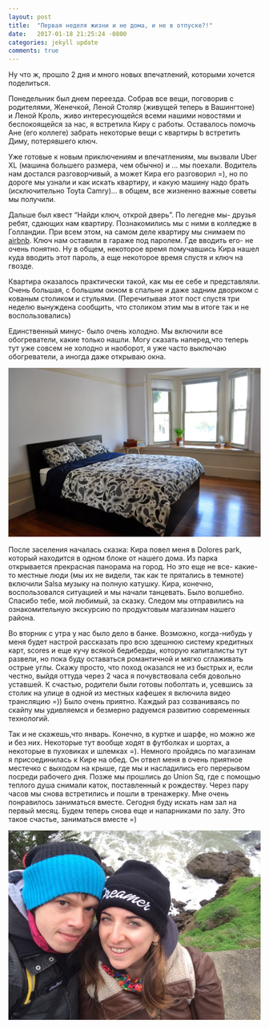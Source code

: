 ```yaml
---
layout: post
title:  "Первая неделя жизни и не дома, и не в отпуске?!"
date:   2017-01-18 21:25:24 -0800
categories: jekyll update
comments: true
---
```


Ну что ж, прошло 2 дня и много новых впечатлений, которыми хочется поделиться. 

Понедельник был днем переезда. Собрав все вещи, поговорив с родителями, Женечкой, Леной Столяр (живущей теперь в Вашингтоне) и Леной Кроль, живо интересующейся всеми нашими новостями и беспокоящейся за нас, я встретила Киру с работы. Оставалось помочь Ане (его коллеге) забрать некоторые вещи с квартиры b встретить Диму, потерявшего ключ.<!--separate-->

Уже готовые к новым приключениям и впечатлениям, мы вызвали Uber XL (машина большего размера, чем обычно) и ... мы поехали. Водитель нам достался разговорчивый, а может Кира его разговорил =), но по дороге мы узнали и как искать квартиру, и какую машину надо брать (исключительно Toyta Camry)… в общем, все жизненно важные советы мы получили. 

Дальше был квест “Найди ключ, открой дверь”. По легедне мы- друзья ребят, сдающих нам квартиру. Познакомились мы с ними в колледже в Голландии. При всем этом, на самом деле квартиру мы снимаем по <a href="http://www.airbnb.ru/c/aisakova2" target="_blank">airbnb</a>. Ключ нам оставили в гараже под паролем. Где вводить его- не очень понятно. Ну в общем, некоторое время помучавшись Кира нашел куда вводить этот пароль, а еще некоторое время спустя и ключ на гвозде.

Квартира оказалось практически такой, как мы ее себе и представляли. Очень большая, с большим окном в спальне и даже задним двориком с кованым столиком и стульями. (Перечитывая этот пост спустя три неделю вынуждена сообщить, что столиком этим мы в итоге так и не воспользовались)

Единственный минус- было очень холодно. Мы включили все обогреватели, какие только нашли. Могу сказать наперед,что теперь тут уже совсем не холодно и наоборот, я уже часто выключаю обогреватели, а иногда даже открываю окна.

![apartment](/assets/images/posts/2017-01-18-first-week/Dolores-apt.png)

После заселения началась сказка: Кира повел меня в Dolores park, который находится в одном блоке от нашего дома. Из парка открывается прекрасная панорама на город. Но это еще не все- какие-то местные люди (мы их не видели, так как те прятались в темноте) включили Salsa музыку на полную катушку. Кира, конечно, воспользовался ситуацией и мы начали танцевать. Было волшебно. Спасибо тебе, мой любимый, за сказку.
Следом мы отправились на ознакомительную экскурсию по продуктовым магазинам нашего района.

Во вторник с утра у нас было дело в банке. Возможно, когда-нибудь у меня будет настрой рассказать про всю здешнюю систему кредитных карт, scores и еще кучу всякой бедиберды, которую капиталисты тут развели, но пока буду оставаться романтичной и мягко сглаживать острые углы.
Скажу просто, что поход оказался не из быстрых и, если честно, выйдя оттуда через 2 часа я почувствовала себя довольно уставшей. К счастью, родители были готовы поболтать и, усевшись за столик на улице в одной из местных кафешек я включила видео трансляцию =)) Было очень приятно. Каждый раз созваниваясь по скайпу мы удивляемся и безмерно радуемся развитию современных технологий.

Так и не скажешь,что январь. Конечно, в куртке и шарфе, но можно же и без них. Некоторые тут вообще ходят в футболках и шортах, а некоторые в пуховиках и шлемках =). 
Немного пройдясь по магазинам я присоединилась к Кире на обед. Он отвел меня в очень приятное местечко с выходом на крыше, где мы и насладились его перерывом посреди рабочего дня. Позже мы прошлись до Union  Sq, где с помощью теплого душа снимали каток, поставленный к рождеству. 
Через пару часов мы снова встретились и пошли в тренажерку. Мне очень понравилось заниматься вместе. Сегодня буду искать нам зал на первый месяц. Будем теперь снова еще и напарниками по залу. Это такое счастье, заниматься вместе =)

![walk](/assets/images/posts/2017-01-18-first-week/walk.jpeg)






 
